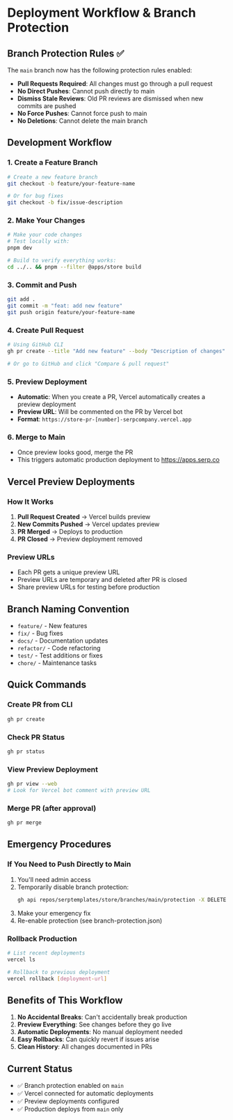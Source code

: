 # Deployment Workflow & Branch Protection

## Branch Protection Rules ✅

The `main` branch now has the following protection rules enabled:

- **Pull Requests Required**: All changes must go through a pull request
- **No Direct Pushes**: Cannot push directly to main
- **Dismiss Stale Reviews**: Old PR reviews are dismissed when new commits are pushed
- **No Force Pushes**: Cannot force push to main
- **No Deletions**: Cannot delete the main branch

## Development Workflow

### 1. Create a Feature Branch
```bash
# Create a new feature branch
git checkout -b feature/your-feature-name

# Or for bug fixes
git checkout -b fix/issue-description
```

### 2. Make Your Changes
```bash
# Make your code changes
# Test locally with:
pnpm dev

# Build to verify everything works:
cd ../.. && pnpm --filter @apps/store build
```

### 3. Commit and Push
```bash
git add .
git commit -m "feat: add new feature"
git push origin feature/your-feature-name
```

### 4. Create Pull Request
```bash
# Using GitHub CLI
gh pr create --title "Add new feature" --body "Description of changes"

# Or go to GitHub and click "Compare & pull request"
```

### 5. Preview Deployment
- **Automatic**: When you create a PR, Vercel automatically creates a preview deployment
- **Preview URL**: Will be commented on the PR by Vercel bot
- **Format**: `https://store-pr-[number]-serpcompany.vercel.app`

### 6. Merge to Main
- Once preview looks good, merge the PR
- This triggers automatic production deployment to https://apps.serp.co

## Vercel Preview Deployments

### How It Works
1. **Pull Request Created** → Vercel builds preview
2. **New Commits Pushed** → Vercel updates preview
3. **PR Merged** → Deploys to production
4. **PR Closed** → Preview deployment removed

### Preview URLs
- Each PR gets a unique preview URL
- Preview URLs are temporary and deleted after PR is closed
- Share preview URLs for testing before production

## Branch Naming Convention

- `feature/` - New features
- `fix/` - Bug fixes
- `docs/` - Documentation updates
- `refactor/` - Code refactoring
- `test/` - Test additions or fixes
- `chore/` - Maintenance tasks

## Quick Commands

### Create PR from CLI
```bash
gh pr create
```

### Check PR Status
```bash
gh pr status
```

### View Preview Deployment
```bash
gh pr view --web
# Look for Vercel bot comment with preview URL
```

### Merge PR (after approval)
```bash
gh pr merge
```

## Emergency Procedures

### If You Need to Push Directly to Main
1. You'll need admin access
2. Temporarily disable branch protection:
   ```bash
   gh api repos/serptemplates/store/branches/main/protection -X DELETE
   ```
3. Make your emergency fix
4. Re-enable protection (see branch-protection.json)

### Rollback Production
```bash
# List recent deployments
vercel ls

# Rollback to previous deployment
vercel rollback [deployment-url]
```

## Benefits of This Workflow

1. **No Accidental Breaks**: Can't accidentally break production
2. **Preview Everything**: See changes before they go live
3. **Automatic Deployments**: No manual deployment needed
4. **Easy Rollbacks**: Can quickly revert if issues arise
5. **Clean History**: All changes documented in PRs

## Current Status

- ✅ Branch protection enabled on `main`
- ✅ Vercel connected for automatic deployments
- ✅ Preview deployments configured
- ✅ Production deploys from `main` only